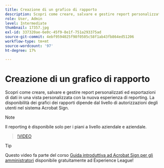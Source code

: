 ```yaml
---
title: Creazione di un grafico di rapporto
description: Scopri come creare, salvare e gestire report personalizzati ed esportazioni di dati
role: User, Admin
level: Intermediate
thumbnail: 17357.jpg
exl-id: 337320ae-6e0c-45f9-8e1f-751a293375ad
source-git-commit: 4ebf9594025f98f0505c58f1ab43fb864ed51206
workflow-type: tm+mt
source-wordcount: '97'
ht-degree: 17%

---
```


# Creazione di un grafico di rapporto

Scopri come creare, salvare e gestire report personalizzati ed esportazioni di dati in una vista personalizzata con la nuova esperienza di reporting. La disponibilità dei grafici dei rapporti dipende dal livello di autorizzazioni degli utenti nel sistema Acrobat Sign.

>[!NOTE]
>
>Il reporting è disponibile solo per i piani a livello aziendale e aziendale.

>[!VIDEO](https://video.tv.adobe.com/v/33812?quality=12&learn=on&hidetitle=true)

>[!TIP]
>
>Questo video fa parte del corso [Guida introduttiva ad Acrobat Sign per gli amministratori](https://experienceleague.adobe.com/?recommended=Sign-A-1-2020.2) disponibile gratuitamente ad Experience League!
